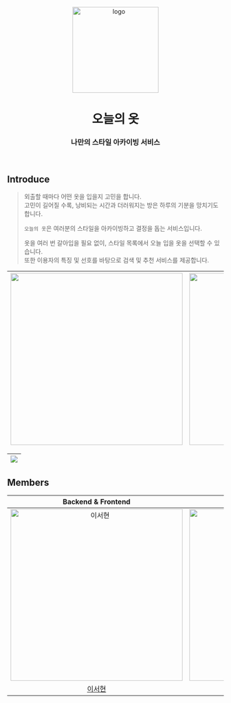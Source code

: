 <p align="middle" >
  <img width="200px;" src="https://user-images.githubusercontent.com/67419004/152739563-c05eefbf-ef4b-405a-a932-80e67075180c.png" alt="logo"/>
</p>
<h1 align="middle">오늘의 옷</h1>
<h3 align="middle">나만의 스타일 아카이빙 서비스</h3>
<br />

## Introduce

> 외출할 때마다 어떤 옷을 입을지 고민을 합니다.  
> 고민이 길어질 수록, 낭비되는 시간과 더러워지는 방은 하루의 기분을 망치기도 합니다.
>
> `오늘의 옷`은 여러분의 스타일을 아카이빙하고 결정을 돕는 서비스입니다.
>
> 옷을 여러 번 갈아입을 필요 없이, 스타일 목록에서 오늘 입을 옷을 선택할 수 있습니다.  
> 또한 이용자의 특징 및 선호를 바탕으로 검색 및 추천 서비스를 제공합니다.

|  <img src="https://user-images.githubusercontent.com/67419004/161857441-87b36987-a0f4-4150-af0c-a959a0fe1c3e.jpg" width=400px/>  | <img src="https://user-images.githubusercontent.com/67419004/161857451-f40544bc-399f-432d-a2ba-24cee5d6cd22.jpg" width=400px /> | <img src="https://user-images.githubusercontent.com/67419004/161857454-ea0cac57-7355-49b5-bb36-78495a883282.jpg" width=400px /> | <img src="https://user-images.githubusercontent.com/67419004/161857457-0bfac007-16ef-4a95-9746-fb1fd07f1356.jpg" width=400px /> | <img src="https://user-images.githubusercontent.com/67419004/161857458-11ca9b05-e434-4664-86b9-c10f188d0644.jpg" width=400px /> |
| :-----------------------------------------------------------: | :---------------------------------------------------------: | :---------------------------------------------------------: | :--------------------------------------------------------: | :--------------------------------------------------------: |

|<a href="https://play.google.com/store/apps/details?id=com.oclothes.mycloset"> <img src="https://user-images.githubusercontent.com/67419004/161859973-d5a51733-97d6-4dff-957e-a16a8a8513aa.png" /> </a>|
|:--------------------------------------:|

## Members

|                      Backend & Frontend                       |                             Backend                         |                           Backend                           |                           Backend                          |                           Android                          |                        Product Designer                    |                         Designer                           |
| :-----------------------------------------------------------: | :---------------------------------------------------------: | :---------------------------------------------------------: | :--------------------------------------------------------: | :--------------------------------------------------------: | :--------------------------------------------------------: | :--------------------------------------------------------: |
|  <img src="https://url.kr/zeou94" width=400px alt="이서현"/>  | <img src="https://url.kr/hmryp1" width=400px alt="강세미"/> | <img src="https://url.kr/b9soph" width=400px alt="이도원"/> | <img src="https://url.kr/c5beaw" width=400px alt="장세범"> | <img src="https://url.kr/fq1vuc" width=400px alt="허재영"> | <img src="https://url.kr/zbnewc" width=400px alt="박동규"> | <img src="https://url.kr/wohjtq" width=400px alt="박예진"> |
|           [이서현](https://github.com/harry-bro)              |           [강세미](https://github.com/semi-cloud)           |                [이도원](https://github.com/domo7304)        |              [장세범](https://github.com/Sehbeom)          |             [허재영](https://github.com/jae-heo)           |          [박동규](https://github.com/do-dong-park)         |      [박예진](https://www.instagram.com/kkong_bizii/)      |

